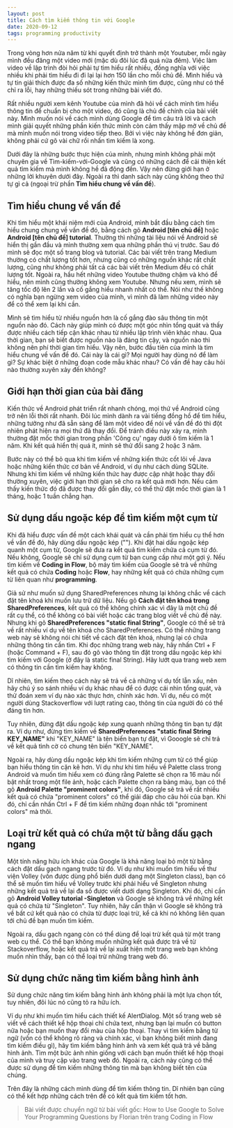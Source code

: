 ```yaml
---
layout: post
title: Cách tìm kiếm thông tin với Google
date: 2020-09-12
tags: programming productivity
---
```


Trong vòng hơn nửa năm từ khi quyết định trở thành một Youtuber, mỗi ngày mình đều đăng một video mới (mặc dù đôi lúc đã quá nửa đêm). Việc làm video về lập trình đòi hỏi phải tự tìm hiểu rất nhiều, đồng nghĩa với việc nhiều khi phải tìm hiểu đi đi lại lại hơn 150 lần cho mỗi chủ đề. Mình hiểu và tự tin giải thích được đa số những kiến thức mình tìm được, cũng như có thể chỉ ra lỗi, hay những thiếu sót trong những bài viết đó.

Rất nhiều người xem kênh Youtube của mình đã hỏi về cách mình tìm hiểu thông tin để chuẩn bị cho một video, đó cũng là chủ đề chính của bài viết này. Mình muốn nói về cách mình dùng Google để tìm câu trả lời và cách mình giải quyết những phần kiến thức mình còn cảm thấy mập mờ về chủ đề mà mình muốn nói trong video tiếp theo. Bởi vì việc này không hề đơn giản, không phải cứ gõ vài chữ rồi nhấn tìm kiếm là xong.

Dưới đây là những bước thực hiện của mình, nhưng mình không phải một chuyên gia về Tìm-kiếm-với-Google và cũng có những cách để cải thiện kết quả tìm kiếm mà mình không hề đả động đến. Vậy nên đừng giới hạn ở những lời khuyên dưới đây. Ngoài ra thì danh sách này cũng không theo thứ tự gì cả (ngoại trừ phần **Tìm hiểu chung về vấn đề**).

## Tìm hiểu chung về vấn đề
Khi tìm hiểu một khái niệm mới của Android, mình bắt đầu bằng cách tìm hiểu chung chung về vấn đề đó, bằng cách gõ **Android [tên chủ đề]** hoặc **Android [tên chủ đề] tutorial**. Thường thì những tài liệu nói về Android sẽ hiển thị gần đầu và mình thường xem qua những phần thú vị trước. Sau đó mình sẽ đọc một số trang blog và tutorial. Các bài viết trên trang Medium thường có chất lượng tốt hơn, nhưng cũng có những nguồn khác rất chất lượng, cũng như không phải tất cả các bài viết trên Medium đều có chất lượng tốt. Ngoài ra, hầu hết những video Youtube thường chậm và khó để hiểu, nên mình cũng thường không xem Youtube. Nhưng nếu xem, mình sẽ tăng tốc độ lên 2 lần và cố gắng hiểu nhanh nhất có thể. Nói như thế không có nghĩa bạn ngừng xem video của mình, vì mình đã làm những video này để có thể xem lại khi cần.

Mình sẽ tìm hiểu từ nhiều nguồn hơn là cố gắng đào sâu thông tin một nguồn nào đó. Cách này giúp mình có được một góc nhìn tổng quát và thấy được nhiều cách tiếp cận khác nhau từ nhiều lập trình viên khác nhau. Qua thời gian, bạn sẽ biết được nguồn nào là đáng tin cậy, và nguồn nào thì không nên phí thời gian tìm hiểu. Vậy nên, bước đầu tiên của mình là tìm hiểu chung về vấn đề đó. Cái này là cái gì? Mọi người hay dùng nó để làm gì? Sự khác biệt ở những đoạn code mẫu khác nhau? Có vấn đề hay câu hỏi nào thường xuyên xảy đến không?

## Giới hạn thời gian của bài đăng
Kiến thức về Android phát triển rất nhanh chóng, mọi thứ về Android cũng trở nên lỗi thời rất nhanh. Đôi lúc mình dành ra vài tiếng đồng hồ để tìm hiểu, những tưởng như đã sẵn sàng để làm một video để nói về vấn đề đó thì đột nhiên phát hiện ra mọi thứ đã thay đổi. Để tránh điều này xảy ra, mình thường đặt mốc thời gian trong phần 'Công cụ' ngay dưới ô tìm kiếm là 1 năm. Khi kết quả hiển thị quá ít, mình sẽ thử đổi sang 2 hoặc 3 năm.

Bước này có thể bỏ qua khi tìm kiếm về những kiến thức cốt lõi về Java hoặc những kiến thức cơ bản về Android, ví dụ như cách dùng SQLite. Nhưng khi tìm kiếm về những kiến thức hay được cập nhật hoặc thay đổi thường xuyên, việc giới hạn thời gian sẽ cho ra kết quả mới hơn. Nếu cảm thấy kiến thức đó đã được thay đổi gần đây, có thể thử đặt mốc thời gian là 1 tháng, hoặc 1 tuần chẳng hạn.

## Sử dụng dấu ngoặc kép để tìm kiếm một cụm từ
Khi đã hiểu được vấn đề một cách khái quát và cần phải tìm hiểu cụ thể hơn về vấn đề đó, hãy dùng dấu ngoặc kép (""). Khi đặt hai dấu ngoặc kép quanh một cụm từ, Google sẽ đưa ra kết quả tìm kiếm chứa cả cụm từ đó. Nếu không, Google sẽ chỉ sử dụng cụm từ bạn cung cấp như một gợi ý. Nếu tìm kiếm về **Coding in Flow**, bộ máy tìm kiếm của Google sẽ trả về những kết quả có chứa **Coding** hoặc **Flow**, hay những kết quả có chứa những cụm từ liên quan như **programming**. 

Giả sử như muốn sử dụng SharedPreferences nhưng lại không chắc về cách đặt tên khoá khi muốn lưu trữ dữ liệu. Nếu gõ **Cách đặt tên khoá trong SharedPreferences**, kết quả có thể không chính xác vì đây là một chủ đề rất cụ thể, có thể không có bài viết hoặc các trang blog viết về chủ đề này. Nhưng khi gõ **SharedPreferences "static final String"**, Google có thể sẽ trả về rất nhiều ví dụ về tên khoá cho SharedPreferences. Có thể những trang web này sẽ không nói chi tiết về cách đặt tên khoá, nhưng lại có chứa những thông tin cần tìm. Khi đọc những trang web này, hãy nhấn Ctrl + F (hoặc Command + F), sau đó gõ vào thông tin đặt trong dấu ngoặc kép khi tìm kiếm với Google (ở đây là static final String). Hãy lướt qua trang web xem có thông tin cần tìm kiếm hay không.

Dĩ nhiên, tìm kiếm theo cách này sẽ trả về cả những ví dụ tốt lẫn xấu, nên hãy chú ý so sánh nhiều ví dụ khác nhau để có được cái nhìn tổng quát, và thử đoán xem ví dụ nào xác thực hơn, chính xác hơn. Ví dụ, nếu có một người dùng Stackoverflow với lượt rating cao, thông tin của người đó có thể đáng tin hơn.

Tuy nhiên, đừng đặt dấu ngoặc kép xung quanh những thông tin bạn tự đặt ra. Ví dụ như, đừng tìm kiếm về **SharedPreferences "static final String KEY_NAME"** khi "KEY_NAME" là tên biến bạn tự đặt, vì Gooogle sẽ chỉ trả về kết quả tình cờ có chung tên biến "KEY_NAME".

Ngoài ra, hãy dùng dấu ngoặc kép khi tìm kiếm những cụm từ có thể giúp bạn hiểu thông tin cặn kẽ hơn. Ví dụ như khi tìm hiểu về Palette class trong Android và muốn tìm hiểu xem có đúng rằng Palette sẽ chọn ra 16 màu nổi bật nhất trong một file ảnh, hoặc cách Palette chọn ra bảng màu, bạn có thể gõ **Android Palette "prominent colors"**, khi đó, Google sẽ trả về rất nhiều kết quả có chứa "prominent colors" có thể giải đáp cho câu hỏi của bạn. Khi đó, chỉ cần nhấn Ctrl + F để tìm kiếm những đoạn nhắc tới "prominent colors" mà thôi.

## Loại trừ kết quả có chứa một từ bằng dấu gạch ngang
Một tính năng hữu ích khác của Google là khả năng loại bỏ một từ bằng cách đặt dấu gạch ngang trước từ đó. Ví dụ như khi muốn tìm hiểu về thư viện Volley (vốn được dùng phổ biến dưới dạng một Singleton class), bạn có thể sẽ muốn tìm hiểu về Volley trước khi phải hiểu về Singleton nhưng những kết quả trả về lại đa số được viết dưới dạng Singleton. Khi đó, chỉ cần gõ **Android Volley tutorial -Singleton** và Google sẽ không trả về những kết quả có chứa từ "Singleton". Tuy nhiên, hãy cẩn thận vì Google sẽ không trả về bất cứ kết quả nào có chứa từ được loại trừ, kể cả khi nó không liên quan tới chủ đề bạn muốn tìm kiếm.

Ngoài ra, dấu gạch ngang còn có thể dùng để loại trừ kết quả từ một trang web cụ thể. Có thể bạn không muốn những kết quả được trả về từ Stackoverflow, hoặc kết quả trả về lại xuất hiện một trang web bạn không muốn nhìn thấy, bạn có thể loại trừ những trang web đó.

## Sử dụng chức năng tìm kiếm bằng hình ảnh
Sử dụng chức năng tìm kiếm bằng hình ảnh không phải là một lựa chọn tốt, tuy nhiên, đôi lúc nó cũng tỏ ra hữu ích. 

Ví dụ như khi muốn tìm hiểu cách thiết kế AlertDialog. Một số trang web sẽ viết về cách thiết kể hộp thoại chỉ chứa text, nhưng bạn lại muốn có button nữa hoặc bạn muốn thay đổi màu của hộp thoại. Thay vì tìm kiếm bằng từ ngữ (vốn có thể không rõ ràng và chính xác, vì bạn không biết mình đang tìm kiếm điều gì), hãy tìm kiếm bằng hình ảnh và xem kết quả trả về bằng hình ảnh. Tìm một bức ảnh nhìn giống với cách bạn muốn thiết kế hộp thoại của mình và truy cập vào trang web đó. Ngoài ra, cách này cũng có thể được sử dụng để tìm kiếm những thông tin mà bạn không biết tên của chúng.

Trên đây là những cách mình dùng để tìm kiếm thông tin. Dĩ nhiên bạn cũng có thể kết hợp những cách trên để có kết quả tìm kiếm tốt hơn.

> Bài viết được chuyển ngữ từ bài viết gốc: How to Use Google to Solve Your Programming Questions by Florian trên trang Coding in Flow
